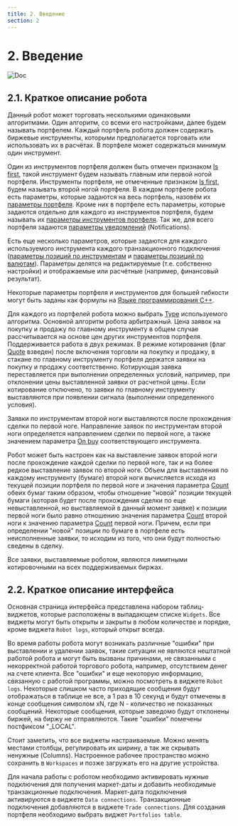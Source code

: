 ```yaml
---
title: 2. Введение
section: 2
---
```


[//]: # (====== AUTO-GENERATED FILE ======)
[//]: # (THIS FILE WAS AUTOMATICALLY GENERATED. ANY DIRECT MODIFICATIONS MAY BE OVERWRITTEN.)
[//]: # (DO NOT MODIFY THIS FILE DIRECTLY.)
[//]: # (TO UPDATE THE DOCUMENTATION, NAVIGATE TO THE 'ASSETS' FOLDER.)



# 2. Введение <Anchor :ids="['введение']" />

![Doc](@images/bot-scheme.svg)

## 2.1. Краткое описание робота <Anchor :ids="['краткое-описание-робота']" />

Данный робот может торговать несколькими одинаковыми алгоритмами. Один алгоритм, со всеми его настройками, далее будем называть портфелем. Каждый портфель робота должен содержать биржевые инструменты, которыми предполагается торговать или использовать их в расчётах. В портфеле может содержаться минимум один инструмент.

Один из инструментов портфеля должен быть отмечен признаком [Is first](05-params-description.md#is-first), такой инструмент будем называть главным или первой ногой портфеля. Инструменты портфеля, не отмеченные признаком [Is first](05-params-description.md#is-first), будем называть второй ногой портфеля. В каждом портфеле робота есть параметры, которые задаются на весь портфель, назовём их [параметры портфеля](05-params-description.md#параметры-портфеля). Кроме них в портфеле есть параметры, которые задаются отдельно для каждого из инструментов портфеля, будем называть их [параметры инструментов портфеля](05-params-description.md#параметры-инструментов-портфеля). Так же, для всего портфеля задаются [параметры уведомлений](05-params-description.md#параметры-уведомлений) (Notifications).

Есть еще несколько параметров, которые задаются для каждого используемого инструмента каждого транзакционного подключения ([параметры позиций по инструментам](05-params-description.md#параметры-позиций-по-инструментам) и [параметры позиций по валютам](05-params-description.md#параметры-позиций-по-валютам)). Параметры делятся на редактируемые (т.е. собственно настройки) и отображаемые или расчётные (например, финансовый результат).

Некоторые параметры портфеля и инструментов для большей гибкости могут быть заданы как формулы на [Языке программирования C++](08-c-api.md#c).

Для каждого из портфелей робота можно выбрать [Type](05-params-description.md#p.portfolio_type) используемого алгоритма. Основной алгоритм робота арбитражный. Цена заявок на покупку и продажу по главному инструменту в общем случае рассчитывается на основе цен других инструментов портфеля. Поддерживается работа в двух режимах. В режиме котирования (флаг [Quote](05-params-description.md#p.quote) взведен) после включения торговли на покупку и продажу, в стакане по главному инструменту портфеля держатся заявки на покупку и продажу соответственно. Котирующая заявка переставляется при выполнении определенных условий, например, при отклонении цены выставленной заявки от расчетной цены. Если котирование отключено, то заявки по главному инструменту выставляются при появлении сигнала (выполнении определенного условия).

Заявки по инструментам второй ноги выставляются после прохождения сделки по первой ноге. Направление заявок по инструментам второй ноги определяется направлением сделки по первой ноге, а также значением параметра [On buy](05-params-description.md#on-buy) соответствующего инструмента.

Робот может быть настроен как на выставление заявок второй ноги после прохождение каждой сделки по первой ноге, так и на более редкое выставление заявок по второй ноге. Объем для выставления по каждому инструменту (бумаге) второй ноги вычисляется исходя из текущей позиции портфеля по первой ноге и значения параметра [Count](05-params-description.md#count) обеих бумаг таким образом, чтобы отношение "новой" позиции текущей бумаги (которая будет после прохождения сделки по еще невыставленной, но выставляемой в данный момент заявке) к позиции первой ноги было равно отношению значения параметра [Count](05-params-description.md#count) второй ноги к значению параметра [Count](05-params-description.md#count) первой ноги. Причем, если при определении "новой" позиции по бумаге в портфеле есть неисполненные заявки, то исходим из того, что они будут полностью сведены в сделку.

Все заявки, выставляемые роботом, являются лимитными котировочными на всех поддерживаемых биржах.

## 2.2. Краткое описание интерфейса <Anchor :ids="['краткое-описание-интерфейса']" />

Основная страница интерфейса представлена набором таблиц-виджетов, которые расположены в выпадающем списке `Widgets`. Все виджеты могут быть открыты и закрыты в любом количестве и порядке, кроме виджета `Robot logs`, который открыт всегда. 

Во время работы робота могут возникать различные "ошибки" при выставлении и удалении заявок, такие ситуации не являются нештатной работой робота и могут быть вызваны причинами, не связанными с некорректной работой торгового робота, например, отсутствием денег на счете клиента. Все "ошибки" и еще некоторую информацию, связанную с работой программы, можно посмотреть в виджете `Robot logs`. Некоторые слишком часто приходящие сообщения будут отображаться в таблице не все, а 1 раз в 10 секунд и будут отмечены в конце сообщения символом xN, где N - количество не показанных сообщений. Некоторые сообщения, которые заведомо будут отклонены биржей, на биржу не отправляются. Такие "ошибки" помечены постфиксом "_LOCAL".

Стоит заметить, что все виджеты настраиваемые. Можно менять местами столбцы, регулировать их ширину, а так же скрывать ненужные (Columns). Настроенное рабочее пространство можно сохранить в `Workspaces` и позже загружать его на другие устройства. 

Для начала работы с роботом необходимо активировать нужные подключения для получения маркет-даты и добавить необходимые транзакционные подключения. 
Маркет-дата подключения активируются в виджете `Data connections`. Транзакционные подключения добавляются в виджете `Trade connections`. Для создания портфеля необходимо выбрать виджет `Portfolios table`.